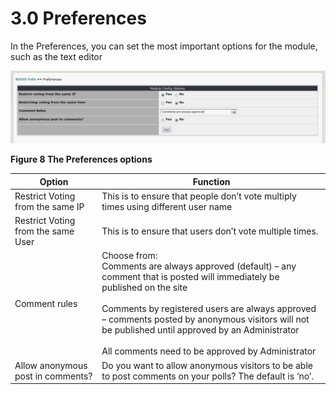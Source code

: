 # 3.0 Preferences

In the Preferences, you can set the most important options for the module, such as the text editor 

![img_12.jpg](../assets/img_12.jpg)    

**Figure 8 The Preferences options**


|Option|	Function|
|---|---|
|Restrict Voting from the same IP|	This is to ensure that people don’t vote multiply times using different user name|
|Restrict Voting from the same User|	This is to ensure that users don’t vote multiple times.|
|Comment rules|	Choose from:<br>Comments are always approved (default) – any comment that is posted will immediately be published on the site<br><br>Comments by registered users are always approved – comments posted by anonymous visitors will not be published until approved by an Administrator<br><br>All comments need to be approved by Administrator|
|Allow anonymous post in comments?|	Do you want to allow anonymous visitors to be able to post comments on your polls? The default is ‘no’.|

